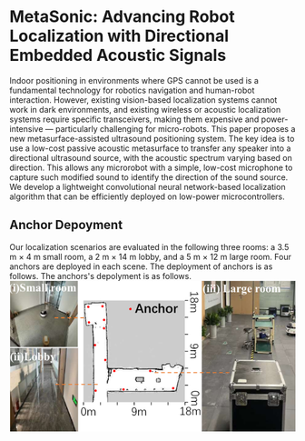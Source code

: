 # MetaSonic: Advancing Robot Localization with Directional Embedded Acoustic Signals

Indoor positioning in environments where GPS cannot be used is a fundamental technology for robotics navigation and human-robot interaction. However, existing vision-based localization systems cannot work in dark environments, and existing wireless or acoustic localization systems require specific transceivers, making them expensive and power-intensive — particularly challenging for micro-robots.
This paper proposes a new metasurface-assisted ultrasound positioning system. The key idea is to use a low-cost passive acoustic metasurface to transfer any speaker into a directional ultrasound source, with the acoustic spectrum varying based on direction. This allows any microrobot with a simple, low-cost microphone to capture such modified sound to identify the direction of the sound source. We develop a lightweight convolutional neural network-based localization algorithm that can be efficiently deployed on low-power microcontrollers. 

## Anchor Depoyment
Our localization scenarios are evaluated in the following three rooms: a 3.5 m × 4 m small room, a 2 m × 14 m lobby, and a 5 m × 12 m large room. Four anchors are deployed in each scene. The deployment of anchors is as follows. The anchors's depolyment is as follows.
![Scenario](./img/scene.png)
